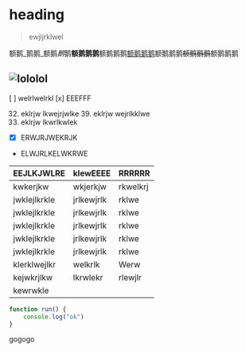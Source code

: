 # heading

> ewjljrklwel

额鹅_鹅鹅_额鹅*鹅*鹅**额鹅鹅鹅**额鹅鹅鹅[额鹅鹅鹅](额鹅鹅鹅)额鹅鹅鹅~~额鹅鹅鹅~~额鹅鹅鹅

![lololol](http://localhost:663/src/assets/%E6%88%AA%E5%B1%8F2022-09-08%20%E4%B8%8B%E5%8D%888.04.28.png)
---

[ ] welrlwelrkl
[x] EEEFFF

32. eklrjw
    lkwejrjwlke
    39. eklrjw
    wejrlkklwe
333232. eklrjw
        lkwrlkwlek

- [x] ERWJRJWEKRJK
- ELWJRLKELWKRWE

|EEJLKJWLRE|klewEEEE|RRRRRR|
| -- |-- |---- |
|kwkerjkw|wkjerkjw|rkwelkrj|
|jwklejlkrkle|jrlkewjrlk|rklwe|
|jwklejlkrkle|jrlkewjrlk|rklwe|
|jwklejlkrkle|jrlkewjrlk|rklwe|
|jwklejlkrkle|jrlkewjrlk|rklwe|
|jwklejlkrkle|jrlkewjrlk|rklwe|
|klerklwejlkr|welkrlk|Werw|
|kejwkrjlkw|lkrwlekr|rlewjlr|
|kewrwkle|||

```js
function run() {
    console.log("ok")
}
```
gogogo





